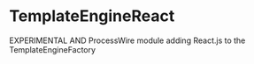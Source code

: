 # TemplateEngineReact
EXPERIMENTAL AND ProcessWire module adding React.js to the TemplateEngineFactory
